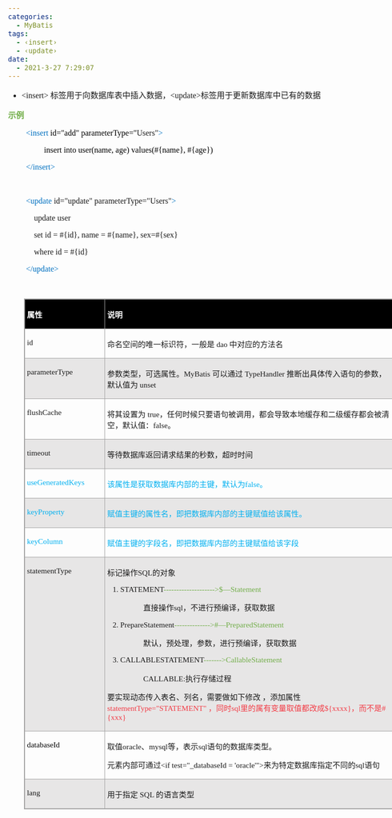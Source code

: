 ```yaml
---
categories:
  - MyBatis
tags:
  - ‹insert›
  - ‹update›
date:
  - 2021-3-27 7:29:07
---
```


<body lang=zh-CN style='font-family:"Microsoft YaHei UI";font-size:12.0pt'>
<!--StartFragment-->

<div style='direction:ltr;border-width:100%'>

<div style='direction:ltr;margin-top:0in;margin-left:0in;width:7.8881in'>

<div style='direction:ltr;margin-top:0in;margin-left:0in;width:7.8881in'>

<ul type=disc style='direction:ltr;unicode-bidi:embed;margin-top:0in;
 margin-bottom:0in'>
 <li style='margin-top:0;margin-bottom:0;vertical-align:middle'><span
     style='font-family:"Comic Sans MS";font-size:12.0pt' lang=zh-CN>&lt;insert&gt;</span><span
     style='font-family:"Microsoft YaHei";font-size:12.0pt' lang=en-US> </span><span
     style='font-family:"Microsoft YaHei";font-size:12.0pt' lang=zh-CN>标签用于向数据库表中插入数据，</span><span
     style='font-family:"Comic Sans MS";font-size:12.0pt' lang=en-US>&lt;</span><span
     style='font-family:"Comic Sans MS";font-size:12.0pt' lang=zh-CN>update&gt;</span><span
     style='font-family:"Microsoft YaHei";font-size:12.0pt' lang=zh-CN>标签用于更新数据库中已有的数据</span></li>
</ul>

<p style='font-family:"Microsoft YaHei";font-size:12.0pt;color:#70AD47'><span
style='font-weight:bold'>示例</span></p>

<p style='margin-left:.375in;font-family:"Comic Sans MS";font-size:
12.0pt'><span style='color:#0070C0' lang=zh-CN>&lt;insert</span><span
style='color:black' lang=zh-CN> id=&quot;add&quot; parameterType=&quot;</span><span
lang=en-US>Users</span><span lang=zh-CN>&quot;</span><span style='color:#0070C0'
lang=zh-CN>&gt;</span></p>

<p style='margin-left:.75in;font-family:"Comic Sans MS";font-size:
12.0pt'><span style='color:black' lang=zh-CN>insert into </span><span
style='color:black' lang=en-US>user</span><span style='color:black' lang=zh-CN>(name,
age) values(#{name}, #{age})</span></p>

<p style='margin-left:.375in;font-family:"Comic Sans MS";font-size:
12.0pt;color:#0070C0'><span lang=zh-CN>&lt;/insert</span><span lang=en-US>&gt;</span></p>

<p style='margin-left:.375in;font-family:"Comic Sans MS";font-size:
12.0pt'>&nbsp;</p>

<p style='margin-left:.375in;font-family:"Comic Sans MS";font-size:
12.0pt'><span style='color:#0070C0' lang=zh-CN>&lt;update</span><span
lang=zh-CN> id=&quot;update&quot;</span><span lang=en-US> </span><span
lang=zh-CN>parameterType=&quot;</span><span lang=en-US>Users</span><span
lang=zh-CN>&quot;</span><span style='color:#0070C0' lang=zh-CN>&gt;</span></p>

<p style='margin-left:.375in;font-family:"Comic Sans MS";font-size:
12.0pt'><span lang=zh-CN><span style='mso-spacerun:yes'>    </span>update </span><span
lang=en-US>user</span></p>

<p style='margin-left:.375in;font-family:"Comic Sans MS";font-size:
12.0pt'><span style='mso-spacerun:yes'>    </span>set id = #{id}, name =
#{name}, sex=#{sex}</p>

<p style='margin-left:.375in;font-family:"Comic Sans MS";font-size:
12.0pt'><span style='mso-spacerun:yes'>    </span>where id = #{id}</p>

<p style='margin-left:.375in;font-family:"Comic Sans MS";font-size:
12.0pt;color:#0070C0'>&lt;/update&gt;</p>

<p style='margin-left:.375in;font-family:"Comic Sans MS";font-size:
12.0pt;color:#ED7D31' lang=en-US>&nbsp;</p>

<div style='direction:ltr'>

<table border=1 cellpadding=0 cellspacing=0 valign=top style='direction:ltr;
 border-collapse:collapse;border-style:solid;border-color:#A3A3A3;border-width:
 1pt;margin-left:.3333in' title="" summary="">
 <tr>
  <td style='border-style:solid;border-color:#A3A3A3;border-width:1pt;
  background-color:black;vertical-align:top;width:1.5583in;padding:2.0pt 3.0pt 2.0pt 3.0pt'>
  <p style='font-family:"Microsoft YaHei";font-size:11.5pt;
  color:white'><span style='font-weight:bold'>属性</span></p>
  </td>
  <td style='border-style:solid;border-color:#A3A3A3;border-width:1pt;
  background-color:black;vertical-align:top;width:5.8659in;padding:2.0pt 3.0pt 2.0pt 3.0pt'>
  <p style='font-family:"Microsoft YaHei";font-size:11.5pt;
  color:white'><span style='font-weight:bold'>说明</span></p>
  </td>
 </tr>
 <tr>
  <td style='border-style:solid;border-color:#A3A3A3;border-width:1pt;
  vertical-align:top;width:1.5583in;padding:2.0pt 3.0pt 2.0pt 3.0pt'>
  <p style='font-family:"Comic Sans MS";font-size:11.5pt'>id</p>
  </td>
  <td style='border-style:solid;border-color:#A3A3A3;border-width:1pt;
  vertical-align:top;width:5.8659in;padding:2.0pt 3.0pt 2.0pt 3.0pt'>
  <p style='font-size:11.5pt'><span style='font-family:"Microsoft YaHei UI"'>命名空间的唯一标识符，一般是</span><span
  style='font-family:"Comic Sans MS"'> dao </span><span style='font-family:
  "Microsoft YaHei UI"'>中对应的方法名</span></p>
  </td>
 </tr>
 <tr>
  <td style='border-style:solid;border-color:#A3A3A3;border-width:1pt;
  background-color:#E7E6E6;vertical-align:top;width:1.5583in;padding:2.0pt 3.0pt 2.0pt 3.0pt'>
  <p style='font-family:"Comic Sans MS";font-size:11.5pt'>parameterType</p>
  </td>
  <td style='border-style:solid;border-color:#A3A3A3;border-width:1pt;
  background-color:#E7E6E6;vertical-align:top;width:5.8659in;padding:2.0pt 3.0pt 2.0pt 3.0pt'>
  <p style='font-size:11.5pt'><span style='font-family:"Microsoft YaHei UI"'>参数类型，可选属性。</span><span
  style='font-family:"Comic Sans MS"'>MyBatis </span><span style='font-family:
  "Microsoft YaHei UI"'>可以通过</span><span style='font-family:"Comic Sans MS"'>
  TypeHandler </span><span style='font-family:"Microsoft YaHei UI"'>推断出具体传入语句的参数，默认值为</span><span
  style='font-family:"Comic Sans MS"'> unset</span></p>
  </td>
 </tr>
 <tr>
  <td style='border-style:solid;border-color:#A3A3A3;border-width:1pt;
  vertical-align:top;width:1.5583in;padding:2.0pt 3.0pt 2.0pt 3.0pt'>
  <p style='font-family:"Comic Sans MS";font-size:11.5pt'>flushCache
  </p>
  </td>
  <td style='border-style:solid;border-color:#A3A3A3;border-width:1pt;
  vertical-align:top;width:5.9354in;padding:2.0pt 3.0pt 2.0pt 3.0pt'>
  <p style='font-size:11.5pt'><span style='font-family:"Microsoft YaHei UI"'>将其设置为</span><span
  style='font-family:"Comic Sans MS"'> true</span><span style='font-family:
  "Microsoft YaHei UI"'>，任何时候只要语句被调用，都会导致本地缓存和二级缓存都会被清空，默认值：</span><span
  style='font-family:"Comic Sans MS"'>false</span><span style='font-family:
  "Microsoft YaHei UI"'>。</span></p>
  </td>
 </tr>
 <tr>
  <td style='border-style:solid;border-color:#A3A3A3;border-width:1pt;
  background-color:#E7E6E6;vertical-align:top;width:1.5583in;padding:2.0pt 3.0pt 2.0pt 3.0pt'>
  <p style='font-family:"Comic Sans MS";font-size:11.5pt'
  lang=en-US>timeout</p>
  </td>
  <td style='border-style:solid;border-color:#A3A3A3;border-width:1pt;
  background-color:#E7E6E6;vertical-align:top;width:5.8659in;padding:2.0pt 3.0pt 2.0pt 3.0pt'>
  <p style='font-size:11.5pt'><span style='font-family:SFMono-Regular'>等待数据库返回请求结果的秒数</span><span
  style='font-family:"Microsoft YaHei"'>，超时时间</span></p>
  </td>
 </tr>
 <tr>
  <td style='border-style:solid;border-color:#A3A3A3;border-width:1pt;
  vertical-align:top;width:1.5777in;padding:2.0pt 3.0pt 2.0pt 3.0pt'>
  <p style='font-family:"Comic Sans MS";font-size:11.5pt;color:#00B0F0'>useGeneratedKeys</p>
  </td>
  <td style='border-style:solid;border-color:#A3A3A3;border-width:1pt;
  vertical-align:top;width:5.8472in;padding:2.0pt 3.0pt 2.0pt 3.0pt'>
  <p style='font-size:11.5pt;color:#00B0F0'><span style='font-family:
  "Microsoft YaHei UI"'>该属性是获取数据库内部的主键，默认为</span><span style='font-family:"Comic Sans MS"'>false</span><span
  style='font-family:SimSun'>。</span></p>
  </td>
 </tr>
 <tr>
  <td style='border-style:solid;border-color:#A3A3A3;border-width:1pt;
  background-color:#E7E6E6;vertical-align:top;width:1.5583in;padding:2.0pt 3.0pt 2.0pt 3.0pt'>
  <p style='font-family:"Comic Sans MS";font-size:11.5pt;color:#00B0F0'>keyProperty</p>
  </td>
  <td style='border-style:solid;border-color:#A3A3A3;border-width:1pt;
  background-color:#E7E6E6;vertical-align:top;width:5.8659in;padding:2.0pt 3.0pt 2.0pt 3.0pt'>
  <p style='font-family:"Microsoft YaHei UI";font-size:11.5pt;
  color:#00B0F0'>赋值主键的属性名，即把数据库内部的主键赋值给该属性。</p>
  </td>
 </tr>
 <tr>
  <td style='border-style:solid;border-color:#A3A3A3;border-width:1pt;
  vertical-align:top;width:1.5583in;padding:2.0pt 3.0pt 2.0pt 3.0pt'>
  <p style='font-family:"Comic Sans MS";font-size:11.5pt;color:#00B0F0'>keyColumn</p>
  </td>
  <td style='border-style:solid;border-color:#A3A3A3;border-width:1pt;
  vertical-align:top;width:5.8659in;padding:2.0pt 3.0pt 2.0pt 3.0pt'>
  <p style='font-family:"Microsoft YaHei UI";font-size:11.5pt;
  color:#00B0F0'>赋值主键的字段名，即把数据库内部的主键赋值给该字段</p>
  </td>
 </tr>
 <tr>
  <td style='border-style:solid;border-color:#A3A3A3;border-width:1pt;
  background-color:#E7E6E6;vertical-align:top;width:1.5583in;padding:2.0pt 3.0pt 2.0pt 3.0pt'>
  <p style='font-family:"Comic Sans MS";font-size:11.5pt'>statementType</p>
  </td>
  <td style='border-style:solid;border-color:#A3A3A3;border-width:1pt;
  background-color:#E7E6E6;vertical-align:top;width:5.9354in;padding:2.0pt 3.0pt 2.0pt 3.0pt'>
  <p style='font-size:11.5pt'><span style='font-family:"Microsoft YaHei UI"'>标记操作</span><span
  style='font-family:"Comic Sans MS"'>SQL</span><span style='font-family:"Microsoft YaHei UI"'>的对象</span></p>
  <ol type=1 style='direction:ltr;unicode-bidi:embed;margin-top:0in;margin-bottom:
   0in;font-family:"Comic Sans MS";font-size:11.5pt;font-weight:normal;
   font-style:normal'>
   <li value=1 style='margin-top:0;margin-bottom:0;vertical-align:middle'><span
       style='font-family:"Comic Sans MS";font-size:11.5pt;font-weight:normal;
       font-style:normal;font-family:"Comic Sans MS";font-size:11.5pt'
       lang=en-US>STATEMENT</span><span style='font-family:"Comic Sans MS";
       font-size:11.5pt;font-weight:normal;font-style:normal;font-family:"Comic Sans MS";
       font-size:11.5pt;color:#70AD47' lang=en-US>--------------------&gt;</span><span
       style='font-family:"Comic Sans MS";font-size:11.5pt;font-weight:normal;
       font-style:normal;font-family:"Comic Sans MS";font-size:11.5pt;
       color:#70AD47' lang=zh-CN>$—Statement </span></li>
  </ol>
  <p style='margin-left:.75in;font-size:11.5pt'><span
  style='font-family:"Microsoft YaHei UI"'>直接操作</span><span style='font-family:
  "Comic Sans MS"'>sql</span><span style='font-family:"Microsoft YaHei UI"'>，不进行预编译，获取数据</span></p>
  <ol type=1 style='direction:ltr;unicode-bidi:embed;margin-top:0in;margin-bottom:
   0in;font-family:"Comic Sans MS";font-size:11.5pt;font-weight:normal;
   font-style:normal'>
   <li value=2 style='margin-top:0;margin-bottom:0;vertical-align:middle'><span
       style='font-family:"Comic Sans MS";font-size:11.5pt;font-weight:normal;
       font-style:normal;font-family:"Comic Sans MS";font-size:11.5pt'
       lang=en-US>PrepareStatement</span><span style='font-family:"Comic Sans MS";
       font-size:11.5pt;font-weight:normal;font-style:normal;font-family:"Comic Sans MS";
       font-size:11.5pt;color:#70AD47' lang=en-US>--------------&gt;</span><span
       style='font-family:"Comic Sans MS";font-size:11.5pt;font-weight:normal;
       font-style:normal;font-family:"Comic Sans MS";font-size:11.5pt;
       color:#70AD47' lang=zh-CN>#—PreparedStatement</span></li>
  </ol>
  <p style='margin-left:.75in;font-family:"Microsoft YaHei UI";
  font-size:11.5pt'>默认，预处理，参数，进行预编译，获取数据</p>
  <ol type=1 style='direction:ltr;unicode-bidi:embed;margin-top:0in;margin-bottom:
   0in;font-family:"Comic Sans MS";font-size:11.5pt;font-weight:normal;
   font-style:normal'>
   <li value=3 style='margin-top:0;margin-bottom:0;vertical-align:middle'><span
       style='font-family:"Comic Sans MS";font-size:11.5pt;font-weight:normal;
       font-style:normal;font-family:"Comic Sans MS";font-size:11.5pt'
       lang=en-US>CALLABLESTATEMENT</span><span style='font-family:"Comic Sans MS";
       font-size:11.5pt;font-weight:normal;font-style:normal;font-family:"Comic Sans MS";
       font-size:11.5pt;color:#70AD47' lang=en-US>-------&gt;</span><span
       style='font-family:"Comic Sans MS";font-size:11.5pt;font-weight:normal;
       font-style:normal;font-family:"Comic Sans MS";font-size:11.5pt;
       color:#70AD47' lang=zh-CN>CallableStatement</span></li>
  </ol>
  <p style='margin-left:.75in;font-size:11.5pt'><span
  style='font-family:"Comic Sans MS"'>CALLABLE:</span><span style='font-family:
  "Microsoft YaHei UI"'>执行存储过程</span></p>
  <p style='font-size:11.5pt'><span style='font-family:"Microsoft YaHei UI"'
  lang=zh-CN>要实现动态传入表名、列名，需要做如下修改 ，添加属性</span><span style='font-family:"Comic Sans MS";
  color:#F33B45' lang=zh-CN>statementType=</span><span style='font-family:"Comic Sans MS";
  color:#F33B45' lang=en-US>&quot;</span><span style='font-family:"Comic Sans MS";
  color:#F33B45' lang=zh-CN>STATEMENT</span><span style='font-family:"Comic Sans MS";
  color:#F33B45' lang=en-US>&quot;</span><span style='font-family:"Microsoft YaHei UI";
  color:#F33B45' lang=zh-CN> ，同时</span><span style='font-family:"Comic Sans MS";
  color:#F33B45' lang=zh-CN>sql</span><span style='font-family:"Microsoft YaHei UI";
  color:#F33B45' lang=zh-CN>里的属有变量取值都改成</span><span style='font-family:"Comic Sans MS";
  color:#F33B45' lang=zh-CN>${xxxx}</span><span style='font-family:"Microsoft YaHei UI";
  color:#F33B45' lang=zh-CN>，而不是</span><span style='font-family:"Comic Sans MS";
  color:#F33B45' lang=zh-CN>#{xxx}</span></p>
  </td>
 </tr>
 <tr>
  <td style='border-style:solid;border-color:#A3A3A3;border-width:1pt;
  vertical-align:top;width:1.5583in;padding:2.0pt 3.0pt 2.0pt 3.0pt'>
  <p style='font-family:"Comic Sans MS";font-size:11.5pt;color:black'>databaseId</p>
  </td>
  <td style='border-style:solid;border-color:#A3A3A3;border-width:1pt;
  vertical-align:top;width:5.9354in;padding:2.0pt 3.0pt 2.0pt 3.0pt'>
  <p style='font-size:11.5pt'><span style='font-family:"Microsoft YaHei UI"'
  lang=zh-CN>取值</span><span style='font-family:"Comic Sans MS"' lang=zh-CN>oracle</span><span
  style='font-family:"Microsoft YaHei UI"' lang=zh-CN>、</span><span
  style='font-family:"Comic Sans MS"' lang=zh-CN>mysql</span><span
  style='font-family:"Microsoft YaHei UI"' lang=zh-CN>等，表示</span><span
  style='font-family:"Comic Sans MS"' lang=en-US>sql</span><span
  style='font-family:"Microsoft YaHei UI"' lang=zh-CN>语句的数据库类型。</span></p>
  <p style='font-size:11.5pt'><span style='font-family:"Microsoft YaHei UI"'>元素内部可通过</span><span
  style='font-family:"Comic Sans MS"'>&lt;if test=&quot;_databaseId =
  'oracle'&quot;&gt;</span><span style='font-family:"Microsoft YaHei UI"'>来为特定数据库指定不同的</span><span
  style='font-family:"Comic Sans MS"'>sql</span><span style='font-family:"Microsoft YaHei UI"'>语句</span></p>
  </td>
 </tr>
 <tr>
  <td style='border-style:solid;border-color:#A3A3A3;border-width:1pt;
  background-color:#E7E6E6;vertical-align:top;width:1.5583in;padding:2.0pt 3.0pt 2.0pt 3.0pt'>
  <p style='font-family:"Comic Sans MS";font-size:11.5pt'
  lang=en-US>lang</p>
  </td>
  <td style='border-style:solid;border-color:#A3A3A3;border-width:1pt;
  background-color:#E7E6E6;vertical-align:top;width:5.8659in;padding:2.0pt 3.0pt 2.0pt 3.0pt'>
  <p style='font-size:11.5pt'><span style='font-family:"Microsoft YaHei UI"'>用于指定</span><span
  style='font-family:"Comic Sans MS"'> SQL </span><span style='font-family:
  "Microsoft YaHei UI"'>的语言类型</span></p>
  </td>
 </tr>
</table>

</div>

</div>

</div>

</div>

<!--EndFragment-->
</body>
